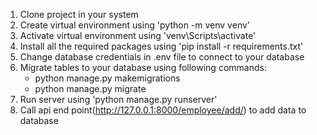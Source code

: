 1. Clone project in your system
2. Create virtual environment using 'python -m venv venv'
3. Activate virtual environment using 'venv\Scripts\activate'
4. Install all the required packages using 'pip install -r requirements.txt'
5. Change database credentials in .env file to connect to your database
6. Migrate tables to your database using following commands:
   * python manage.py makemigrations
   * python manage.py migrate
7. Run server using 'python manage.py runserver'
8. Call api end point(http://127.0.0.1:8000/employee/add/) to add data to database
